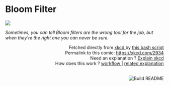 # <b>Bloom Filter</b>

[![](https://imgs.xkcd.com/comics/bloom_filter.png)](https://xkcd.com/2934)

<i>Sometimes, you can tell Bloom filters are the wrong tool for the job, but when they&#39;re the right one you can never be sure.</i>

<div align="right">
  Fetched directly from
  <a href="https://xkcd.com">
    xkcd
  </a>
  by
  <a href="https://github.com/Vanille-N/Vanille-N/blob/master/fetch">
    this bash script
  </a>
</div>
<div align="right">
  Permalink to this comic:
  <a href="https://xkcd.com/2934">
    https://xkcd.com/2934
  </a>
</div>
<div align="right">
  Need an explanation ?
  <a href="https://www.explainxkcd.com/wiki/index.php/2934">
    Explain xkcd
  </a>
</div>
<div align="right">
  How does this work ?
  <a href="https://github.com/Vanille-N/Vanille-N/blob/master/.github/workflows/build.yml">
    workflow
  </a>
  |
  <a href="https://simonwillison.net/2020/Jul/10/self-updating-profile-readme/">
    related explanation
  </a>
</div><br>

<a href="https://github.com/Vanille-N/Vanille-N/actions"><img src="https://github.com/Vanille-N/Vanille-N/workflows/Build%20README/badge.svg" align="right" alt="Build README"></a>
